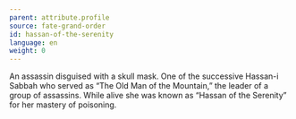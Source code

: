 ```yaml
---
parent: attribute.profile
source: fate-grand-order
id: hassan-of-the-serenity
language: en
weight: 0
---
```


An assassin disguised with a skull mask.
One of the successive Hassan-i Sabbah who served as “The Old Man of the Mountain,” the leader of a group of assassins. While alive she was known as “Hassan of the Serenity” for her mastery of poisoning.
